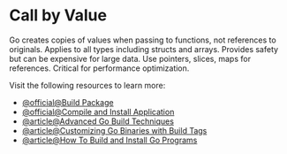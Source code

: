 # Call by Value

Go creates copies of values when passing to functions, not references to originals. Applies to all types including structs and arrays. Provides safety but can be expensive for large data. Use pointers, slices, maps for references. Critical for performance optimization.

Visit the following resources to learn more:

- [@official@Build Package](https://pkg.go.dev/go/build)
- [@official@Compile and Install Application](https://go.dev/doc/tutorial/compile-install)
- [@article@Advanced Go Build Techniques](https://dev.to/jacktt/go-build-in-advance-4o8n)
- [@article@Customizing Go Binaries with Build Tags](https://www.digitalocean.com/community/tutorials/customizing-go-binaries-with-build-tags)
- [@article@How To Build and Install Go Programs](https://www.digitalocean.com/community/tutorials/how-to-build-and-install-go-programs)